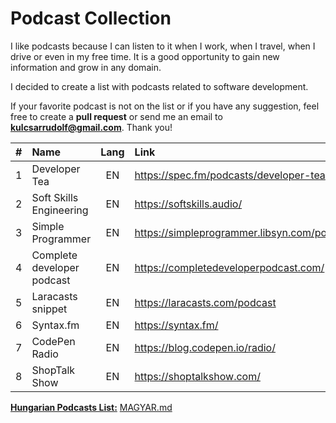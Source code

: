 # Podcast Collection

I like podcasts because I can listen to it when I work, when I travel, when I drive or even in my free time. It is a good opportunity to gain new information and grow in any domain.

I decided to create a list with podcasts related to software development.

If your favorite podcast is not on the list or if you have any suggestion, feel free to create a **pull request** or send me an email to **kulcsarrudolf@gmail.com**. Thank you!

|  #  | Name                       | Lang | Link                                        |
| :-: | :------------------------- | :--: | :------------------------------------------ |
|  1  | Developer Tea              |  EN  | https://spec.fm/podcasts/developer-tea      |
|  2  | Soft Skills Engineering    |  EN  | https://softskills.audio/                   |
|  3  | Simple Programmer          |  EN  | https://simpleprogrammer.libsyn.com/podcast |
|  4  | Complete developer podcast |  EN  | https://completedeveloperpodcast.com/       |
|  5  | Laracasts snippet          |  EN  | https://laracasts.com/podcast               |
|  6  | Syntax.fm                  |  EN  | https://syntax.fm/                          |
|  7  | CodePen Radio              |  EN  | https://blog.codepen.io/radio/              |
|  8  | ShopTalk Show              |  EN  | https://shoptalkshow.com/                   |

[**Hungarian Podcasts List:**](https://github.com/kulcsarrudolf/podcast/blob/master/MAGYAR.MD) [MAGYAR.md](https://github.com/kulcsarrudolf/podcast/blob/master/MAGYAR.MD)
